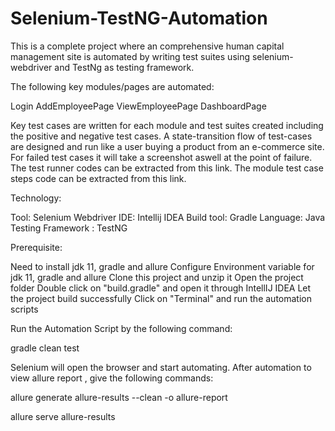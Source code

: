 # Selenium-TestNG-Automation

This is a complete project where an comprehensive human capital management site is automated by writing test suites using selenium-webdriver and TestNg as testing framework.

The following key modules/pages are automated:

Login
AddEmployeePage
ViewEmployeePage
DashboardPage

Key test cases are written for each module and test suites created including the positive and negative test cases.
A state-transition flow of test-cases are designed and run like a user buying a product from an e-commerce site.
For failed test cases it will take a screenshot aswell at the point of failure.
The test runner codes can be extracted from this link.
The module test case steps code can be extracted from this link.


Technology:

Tool: Selenium Webdriver
IDE: Intellij IDEA
Build tool: Gradle
Language: Java
Testing Framework : TestNG

Prerequisite:

Need to install jdk 11, gradle and allure
Configure Environment variable for jdk 11, gradle and allure
Clone this project and unzip it
Open the project folder
Double click on "build.gradle" and open it through IntellIJ IDEA
Let the project build successfully
Click on "Terminal" and run the automation scripts

Run the Automation Script by the following command:

gradle clean test 

Selenium will open the browser and start automating.
After automation to view allure report , give the following commands:

allure generate allure-results --clean -o allure-report

allure serve allure-results

